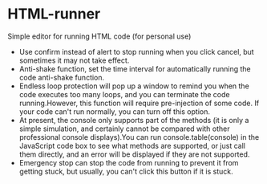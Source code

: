 # HTML-runner
Simple editor for running HTML code (for personal use)

- Use confirm instead of alert to stop running when you click cancel, but sometimes it may not take effect.
- Anti-shake function, set the time interval for automatically running the code anti-shake function.
- Endless loop protection will pop up a window to remind you when the code executes too many loops, and you can terminate the code running.However, this function will require pre-injection of some code. If your code can't run normally, you can turn off this option.
- At present, the console only supports part of the methods (it is only a simple simulation, and certainly cannot be compared with other professional console displays).You can run console.table(console) in the JavaScript code box to see what methods are supported, or just call them directly, and an error will be displayed if they are not supported.
- Emergency stop can stop the code from running to prevent it from getting stuck, but usually, you can't click this button if it is stuck.
